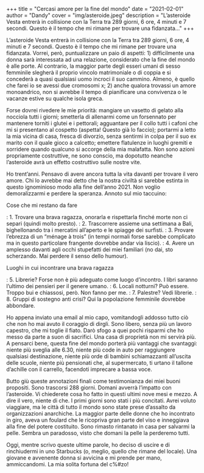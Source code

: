 +++
title = "Cercasi amore per la fine del mondo"
date = "2021-02-01"
author = "Dandy"
cover = "img/asteroide.jpeg"
description = "L’asteroide Vesta entrerà in collisione con la Terra tra 289 giorni, 6 ore, 4 minuti e 7 secondi. Questo è il tempo che mi rimane per trovare una fidanzata..."
+++

L’asteroide Vesta entrerà in collisione con la Terra tra 289 giorni, 6 ore, 4 minuti e 7 secondi. Questo è il tempo che mi rimane per trovare una fidanzata. Vorrei, però, puntualizzare un paio di aspetti: 1) difficilmente una donna sarà interessata ad una relazione, considerato che la fine del mondo è alle porte. Al contrario, la maggior parte degli esseri umani di sesso femminile slegherà il proprio vincolo matrimoniale o di coppia e si concederà a quasi qualsiasi uomo incroci il suo cammino. Almeno, è quello che farei io se avessi due cromosomi x; 2) anche qualora trovassi un amore monoandrico, non si avrebbe il tempo di pianificare una convivenza o le vacanze estive su qualche isola greca.

Forse dovrei rivedere le mie priorità: mangiare un vasetto di gelato alla nocciola tutti i giorni; smetterla di allenarmi come un forsennato per mantenere torniti i glutei e i pettorali; agguantare per il collo tutti i cafoni che mi si presentano al cospetto (aspetta! Questo già lo faccio); portarmi a letto la mia vicina di casa, fresca di divorzio, senza sentirmi in colpa per il suo ex marito con il quale gioco a calcetto; emettere flatulenze in luoghi gremiti e sorridere quando qualcuno si accorge della mia malafatta. Non sono azioni propriamente costruttive, ne sono conscio, ma dopotutto neanche l’asteroide avrà un effetto costruttivo sulle nostre vite.

Ho trent’anni. Pensavo di avere ancora tutta la vita davanti per trovare il vero amore. Chi lo avrebbe mai detto che la nostra civiltà si sarebbe estinta in questo ignominioso modo alla fine dell’anno 2021. Non voglio demoralizzarmi e perdere la speranza. Annoto sul mio taccuino:

Cose che mi restano da fare

: 1. Trovare una brava ragazza, onorarla e rispettarla finché morte non ci separi (quindi molto presto).
: 2. Trascorrere assieme una settimana a Bali, bighellonando tra i mercatini all’aperto e le spiagge dei surfisti.
: 3. Provare l’ebrezza di un “ménage à trois” (in tempi normali forse sarebbe complicato ma in questo particolare frangente dovrebbe andar via liscio).
: 4. Avere un amplesso davanti agli occhi stupefatti dei miei familiari (no dai, sto scherzando. Mai perdere il senso dello humour).

Luoghi in cui incontrare una brava ragazza

: 5. Librerie? Forse non è più adeguato come luogo d’incontro. I libri saranno l’ultimo dei pensieri per il genere umano.
: 6. Locali notturni? Può essere. Troppo bui e chiassosi, però. Non fanno per me.
: 7. Palestre? Vedi librerie.
: 8. Gruppi di sostegno anti crisi? Qui la popolazione femminile dovrebbe abbondare.

Ho appena inviato una email al mio capo, vomitandogli addosso tutto ciò che non ho mai avuto il coraggio di dirgli. Sono libero, senza più un lavoro capestro, che mi toglie il fiato. Darò sfogo a quei pochi risparmi che ho messo da parte a suon di sacrifici. Una casa di proprietà non mi servirà più. A pensarci bene, questa fine del mondo porterà più vantaggi che svantaggi: niente più sveglia alle 6.30, niente più code in auto per raggiungere qualsiasi destinazione, niente più orde di bambini schiamazzanti all’uscita delle scuole, niente più pensionati che, al supermercato, ti urtano il tallone d’achille con il carrello, facendoti imprecare a bassa voce.

Butto giù queste annotazioni finali come testimonianza dei miei buoni propositi. Sono trascorsi 288 giorni. Domani avverrà l’impatto con l’asteroide. Vi chiederete cosa ho fatto in questi ultimi nove mesi e mezzo. A dire il vero, niente di che. I primi giorni sono stati i più concitati. Avrei voluto viaggiare, ma le città di tutto il mondo sono state prese d’assalto da organizzazioni anarchiche. La maggior parte delle donne che ho incontrato in giro, aveva un foulard che le ricopriva gran parte del viso e inneggiava alla fine del potere costituito. Sono rimasto rintanato in casa per salvarmi la pelle. Sembra un paradosso, visto che domani la pelle la perderemo tutti.

Oggi, mentre scrivo queste ultime parole, ho deciso di uscire e di rinchiudermi in uno Starbucks (o, meglio, quello che rimane del locale). Una giovane e avvenente donna si avvicina e mi prende per mano, ammiccandomi. La mia solita fortuna del c%#zo!
